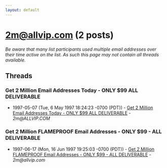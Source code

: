 ```yaml
---
layout: default
---
```


# 2m@allvip.com (2 posts)

_Be aware that many list participants used multiple email addresses over their time active on the list. As such this page may not contain all threads available._

## Threads

### Get 2 Million Email Addresses Today - ONLY $99   ALL DELIVERABLE
+ 1997-05-07 (Tue, 6 May 1997 18:24:23 -0700 (PDT)) - [Get 2 Million Email Addresses Today - ONLY $99   ALL DELIVERABLE](/archive/1997/05/a2876075e8bc85d17d404436a73345d13798223175604337953379a076f784a4) - _2m@ALLVIP.COM_

### Get 2 Million FLAMEPROOF Email Addresses - ONLY $99 - ALL DELIVERABLE
+ 1997-06-17 (Mon, 16 Jun 1997 19:25:03 -0700 (PDT)) - [Get 2 Million FLAMEPROOF Email Addresses - ONLY $99 - ALL DELIVERABLE](/archive/1997/06/342372072c4062748b3c0071722a7040e2f67284573c62999e43ff887351195b) - _2m@allvip.com_

